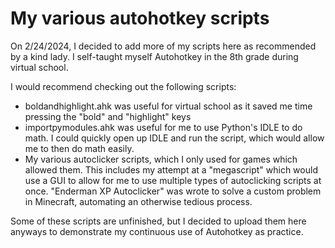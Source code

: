 # My various autohotkey scripts
On 2/24/2024, I decided to add more of my scripts here as recommended by a kind lady.
I self-taught myself Autohotkey in the 8th grade during virtual school.

I would recommend checking out the following scripts:
- boldandhighlight.ahk was useful for virtual school as it saved me time pressing the "bold" and "highlight" keys
- importpymodules.ahk was useful for me to use Python's IDLE to do math. I could quickly open up IDLE and run the script, which would allow me to then do math easily.
- My various autoclicker scripts, which I only used for games which allowed them. This includes my attempt at a "megascript" which would use a GUI to allow for me to use multiple types of autoclicking scripts at once. "Enderman XP Autoclicker" was wrote to solve a custom problem in Minecraft, automating an otherwise tedious process.

Some of these scripts are unfinished, but I decided to upload them here anyways to demonstrate my continuous use of Autohotkey as practice.
